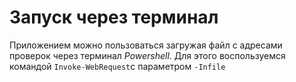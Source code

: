 # Запуск через терминал

Приложением можно пользоваться загружая файл с адресами проверок через терминал _Powershell_. Для этого воспользуемся командой `Invoke-WebRequest`с параметром `-Infile`
